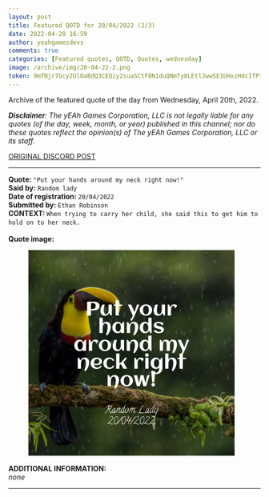 ```yaml
---
layout: post
title: Featured QOTD for 20/04/2022 (2/3)
date: 2022-04-20 16:59
author: yeahgamesdevs
comments: true
categories: [Featured quotes, QOTD, Quotes, wednesday]
image: /archive/img/20-04-22-2.png
token: 9mTNjr7Gcy2UlOaBdQ3CEQiy2suaSCtF8N1duQNmTy8LEtlJwwSE1UHxzHdcIfP18PS5oN2XjgQjLDE83RuUzFAMwg9VNQHdM431v6cc4j1P5EomqnIgtcw8BbH1rcjkhbnbx2Mqc1wV
---
```

<!-- wp:paragraph -->
<p>Archive of the featured quote of the day from Wednesday, April 20th, 2022. </p>
<!-- /wp:paragraph -->

<!-- wp:paragraph -->
<p><em><strong>Disclaimer</strong>: The yEAh Games Corporation, LLC is not legally liable for any quotes (of the day, week, month, or year) published in this channel; nor do these quotes reflect the opinion(s) of The yEAh Games Corporation, LLC or its staff.</em><a href="https://cdn.discordapp.com/attachments/958100064079839303/964566123628609628/unknown.png"></a></p>
<!-- /wp:paragraph -->

<!-- wp:buttons {"layout":{"type":"flex","justifyContent":"left"}} -->
<div class="wp-block-buttons"><!-- wp:button {"textColor":"vivid-cyan-blue","align":"center","style":{"border":{"radius":"18px"}},"className":"is-style-fill"} -->
<div class="wp-block-button aligncenter is-style-fill"><a class="wp-block-button__link has-vivid-cyan-blue-color has-text-color" href="https://discord.com/channels/887052880782176266/958100064079839303/966486616111734896" style="border-radius:18px;">ORIGINAL DISCORD POST</a></div>
<!-- /wp:button --></div>
<!-- /wp:buttons -->

<!-- wp:separator {"align":"center","className":"is-style-wide"} -->
<hr class="wp-block-separator aligncenter has-alpha-channel-opacity is-style-wide" />
<!-- /wp:separator -->

<!-- wp:paragraph -->
<p><strong>Quote: </strong><code>"Put your hands around my neck right now!"</code><br><strong>Said by: </strong><code>Random lady</code><br><strong>Date of registration: </strong><code>20/04/2022</code> <br><strong>Submitted by: </strong><code>Ethan Robinson</code><br><strong>CONTEXT: </strong><code>When trying to carry her child, she said this to get him to hold on to her neck.</code><br><br><strong>Quote image:</strong></p>
<!-- /wp:paragraph -->

<!-- wp:image {"id":427,"sizeSlug":"large","linkDestination":"none"} -->
<figure class="wp-block-image size-large"><img src="/archive/img/20-04-22-2.png" alt="" class="wp-image-427" /></figure>
<!-- /wp:image -->

<!-- wp:paragraph -->
<p><strong>ADDITIONAL INFORMATION:</strong><br><em>none</em></p>
<!-- /wp:paragraph -->

<!-- wp:separator {"className":"is-style-wide"} -->
<hr class="wp-block-separator has-alpha-channel-opacity is-style-wide" />
<!-- /wp:separator -->
